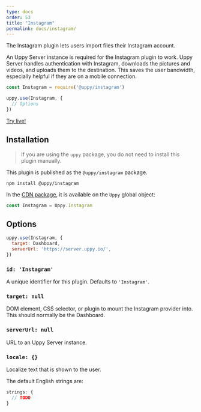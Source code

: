 ```yaml
---
type: docs
order: 53
title: "Instagram"
permalink: docs/instagram/
---
```


The Instagram plugin lets users import files their Instagram account.

An Uppy Server instance is required for the Instagram plugin to work. Uppy Server handles authentication with Instagram, downloads the pictures and videos, and uploads them to the destination. This saves the user bandwidth, especially helpful if they are on a mobile connection.

```js
const Instagram = require('@uppy/instagram')

uppy.use(Instagram, {
  // Options
})
```

[Try live!](/examples/dashboard/)

## Installation

> If you are using the `uppy` package, you do not need to install this plugin manually.

This plugin is published as the `@uppy/instagram` package.

```shell
npm install @uppy/instagram
```

In the [CDN package](/docs/#With-a-script-tag), it is available on the `Uppy` global object:

```js
const Instagram = Uppy.Instagram
```

## Options

```js
uppy.use(Instagram, {
  target: Dashboard,
  serverUrl: 'https://server.uppy.io/',
})
```

### `id: 'Instagram'`

A unique identifier for this plugin. Defaults to `'Instagram'`.

### `target: null`

DOM element, CSS selector, or plugin to mount the Instagram provider into. This should normally be the Dashboard.

### `serverUrl: null`

URL to an Uppy Server instance.

### `locale: {}`

Localize text that is shown to the user.

The default English strings are:

```js
strings: {
  // TODO
}
```
